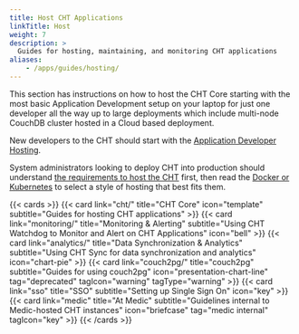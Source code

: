 ```yaml
---
title: Host CHT Applications
linkTitle: Host
weight: 7
description: >
  Guides for hosting, maintaining, and monitoring CHT applications
aliases:
    - /apps/guides/hosting/
---
```


This section has instructions on how to host the CHT Core starting with the most basic Application Development setup on your laptop for just one developer all the way up to large deployments which include multi-node CouchDB cluster hosted in a Cloud based deployment.

New developers to the CHT should start with the [Application Developer Hosting](/hosting/cht/app-developer).

System administrators looking to deploy CHT into production should understand [the requirements to host the CHT](/hosting/cht/requirements/) first, then read the [Docker or Kubernetes](/hosting/cht/kubernetes-vs-docker/) to select a style of hosting that best fits them.

{{< cards >}}
  {{< card link="cht/" title="CHT Core" icon="template" subtitle="Guides for hosting CHT applications" >}}
  {{< card link="monitoring/" title="Monitoring & Alerting" subtitle="Using CHT Watchdog to Monitor and Alert on CHT Applications" icon="bell" >}}
  {{< card link="analytics/" title="Data Synchronization & Analytics" subtitle="Using CHT Sync for data synchronization and analytics" icon="chart-pie" >}} 
  {{< card link="couch2pg/" title="couch2pg" subtitle="Guides for using couch2pg" icon="presentation-chart-line" tag="deprecated" tagIcon="warning" tagType="warning" >}}
  {{< card link="sso" title="SSO" subtitle="Setting up Single Sign On" icon="key"  >}}
  {{< card link="medic" title="At Medic" subtitle="Guidelines internal to Medic-hosted CHT instances" icon="briefcase" tag="medic internal" tagIcon="key" >}}
{{< /cards >}}
